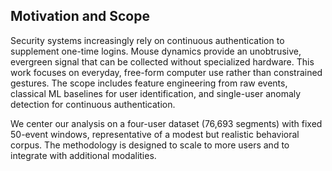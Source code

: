 ## Motivation and Scope

Security systems increasingly rely on continuous authentication to supplement one-time logins. Mouse dynamics provide an unobtrusive, evergreen signal that can be collected without specialized hardware. This work focuses on everyday, free-form computer use rather than constrained gestures. The scope includes feature engineering from raw events, classical ML baselines for user identification, and single-user anomaly detection for continuous authentication.

We center our analysis on a four-user dataset (76,693 segments) with fixed 50-event windows, representative of a modest but realistic behavioral corpus. The methodology is designed to scale to more users and to integrate with additional modalities.
